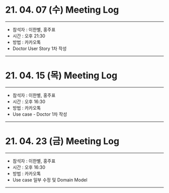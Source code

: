 # 21. 04. 07 (수) Meeting Log

---
- 참석자 : 이한별, 홍주표
- 시간 : 오후 21:30
- 방법 : 카카오톡
- Doctor User Story 1차 작성
---


# 21. 04. 15 (목) Meeting Log

---
- 참석자 : 이한별, 홍주표
- 시간 : 오후 16:30
- 방법 : 카카오톡
- Use case - Doctor 1차 작성
--- 

# 21. 04. 23 (금) Meeting Log

---
- 참석자 : 이한별, 홍주표
- 시간 : 오후 16:30
- 방법 : 카카오톡
- Use case 일부 수정 및 Domain Model 
--- 
